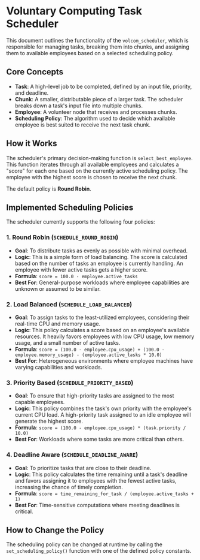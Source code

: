 # Voluntary Computing Task Scheduler

This document outlines the functionality of the `volcom_scheduler`, which is responsible for managing tasks, breaking them into chunks, and assigning them to available employees based on a selected scheduling policy.

## Core Concepts

-   **Task**: A high-level job to be completed, defined by an input file, priority, and deadline.
-   **Chunk**: A smaller, distributable piece of a larger task. The scheduler breaks down a task's input file into multiple chunks.
-   **Employee**: A volunteer node that receives and processes chunks.
-   **Scheduling Policy**: The algorithm used to decide which available employee is best suited to receive the next task chunk.

## How it Works

The scheduler's primary decision-making function is `select_best_employee`. This function iterates through all available employees and calculates a "score" for each one based on the currently active scheduling policy. The employee with the highest score is chosen to receive the next chunk.

The default policy is **Round Robin**.

## Implemented Scheduling Policies

The scheduler currently supports the following four policies:

### 1. Round Robin (`SCHEDULE_ROUND_ROBIN`)

-   **Goal**: To distribute tasks as evenly as possible with minimal overhead.
-   **Logic**: This is a simple form of load balancing. The score is calculated based on the number of tasks an employee is currently handling. An employee with fewer active tasks gets a higher score.
-   **Formula**: `score = 100.0 - employee.active_tasks`
-   **Best For**: General-purpose workloads where employee capabilities are unknown or assumed to be similar.

### 2. Load Balanced (`SCHEDULE_LOAD_BALANCED`)

-   **Goal**: To assign tasks to the least-utilized employees, considering their real-time CPU and memory usage.
-   **Logic**: This policy calculates a score based on an employee's available resources. It heavily favors employees with low CPU usage, low memory usage, and a small number of active tasks.
-   **Formula**: `score = (100.0 - employee.cpu_usage) + (100.0 - employee.memory_usage) - (employee.active_tasks * 10.0)`
-   **Best For**: Heterogeneous environments where employee machines have varying capabilities and workloads.

### 3. Priority Based (`SCHEDULE_PRIORITY_BASED`)

-   **Goal**: To ensure that high-priority tasks are assigned to the most capable employees.
-   **Logic**: This policy combines the task's own priority with the employee's current CPU load. A high-priority task assigned to an idle employee will generate the highest score.
-   **Formula**: `score = (100.0 - employee.cpu_usage) * (task.priority / 10.0)`
-   **Best For**: Workloads where some tasks are more critical than others.

### 4. Deadline Aware (`SCHEDULE_DEADLINE_AWARE`)

-   **Goal**: To prioritize tasks that are close to their deadline.
-   **Logic**: This policy calculates the time remaining until a task's deadline and favors assigning it to employees with the fewest active tasks, increasing the chance of timely completion.
-   **Formula**: `score = time_remaining_for_task / (employee.active_tasks + 1)`
-   **Best For**: Time-sensitive computations where meeting deadlines is critical.

## How to Change the Policy

The scheduling policy can be changed at runtime by calling the `set_scheduling_policy()` function with one of the defined policy constants.
